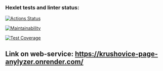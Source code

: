### Hexlet tests and linter status:
[![Actions Status](https://github.com/Krushovice/python-project-83/actions/workflows/hexlet-check.yml/badge.svg)](https://github.com/Krushovice/python-project-83/actions)

[![Maintainability](https://api.codeclimate.com/v1/badges/f29d886940eb5e76a607/maintainability)](https://codeclimate.com/github/Krushovice/python-project-83/maintainability)

[![Test Coverage](https://api.codeclimate.com/v1/badges/f29d886940eb5e76a607/test_coverage)](https://codeclimate.com/github/Krushovice/python-project-83/test_coverage)


## Link on web-service: https://krushovice-page-anylyzer.onrender.com/
